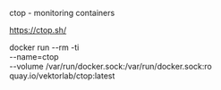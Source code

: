
ctop - monitoring containers

https://ctop.sh/

docker run --rm -ti \
--name=ctop \
--volume /var/run/docker.sock:/var/run/docker.sock:ro \
quay.io/vektorlab/ctop:latest
